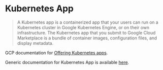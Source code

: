 # Kubernetes App

> A Kubernetes app is a containerized app that your users can run on a Kubernetes cluster in Google Kubernetes Engine, or on their own infrastructure. The Kubernetes app that you submit to Google Cloud Marketplace is a bundle of container images, configuration files, and display metadata.

GCP documentation for [Offering Kubernetes apps](https://cloud.google.com/marketplace/docs/partners/kubernetes).

Generic documentation for Kubernetes App is available [here](https://github.com/kubernetes-sigs/application).